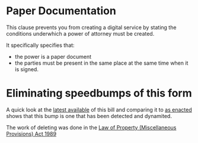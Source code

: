 # Paper Documentation

This clause prevents you from creating a digital service by stating the conditions underwhich a power of attorney must be created.

It specifically specifies that:

* the power is a paper document
* the parties must be present in the same place at the same time when it is signed.

# Eliminating speedbumps of this form

A quick look at the [latest available](https://www.legislation.gov.uk/ukpga/1971/27/section/1) of this bill and comparing it to [as enacted](https://www.legislation.gov.uk/ukpga/1971/27/section/1/enacted) shows that this bump is one that has been detected and dynamited.

The work of deleting was done in the [Law of Property (Miscellaneous Provisions) Act 1989](https://www.legislation.gov.uk/ukpga/1989/34/contents)
